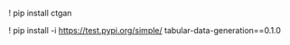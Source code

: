! pip install ctgan

! pip install -i https://test.pypi.org/simple/ tabular-data-generation==0.1.0 



